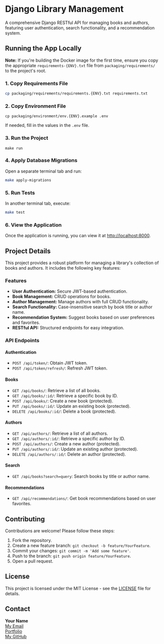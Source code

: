 # Django Library Management

A comprehensive Django RESTful API for managing books and authors, featuring user authentication, search functionality, and a recommendation system.

## Running the App Locally

**Note:** If you're building the Docker image for the first time, ensure you copy the appropriate `requirements-{ENV}.txt` file from `packaging/requirements/` to the project's root.

### 1. Copy Requirements File

```sh
cp packaging/requirements/requirements.{ENV}.txt requirements.txt
```

### 2. Copy Environment File

```shell
cp packaging/environment/env.{ENV}.example .env
```

If needed, fill in the values in the `.env` file.

### 3. Run the Project

```shell
make run
```

### 4. Apply Database Migrations

Open a separate terminal tab and run:

```sh
make apply-migrations
```

### 5. Run Tests

In another terminal tab, execute:

```sh
make test
```

### 6. View the Application

Once the application is running, you can view it at [http://localhost:8000](http://localhost:8000).

## Project Details

This project provides a robust platform for managing a library's collection of books and authors. It includes the following key features:

### Features

- **User Authentication:** Secure JWT-based authentication.
- **Book Management:** CRUD operations for books.
- **Author Management:** Manage authors with full CRUD functionality.
- **Search Functionality:** Case-insensitive search by book title or author name.
- **Recommendation System:** Suggest books based on user preferences and favorites.
- **RESTful API:** Structured endpoints for easy integration.

### API Endpoints

#### Authentication

- `POST /api/token/`: Obtain JWT token.
- `POST /api/token/refresh/`: Refresh JWT token.

#### Books

- `GET /api/books/`: Retrieve a list of all books.
- `GET /api/books/:id/`: Retrieve a specific book by ID.
- `POST /api/books/`: Create a new book (protected).
- `PUT /api/books/:id/`: Update an existing book (protected).
- `DELETE /api/books/:id/`: Delete a book (protected).

#### Authors

- `GET /api/authors/`: Retrieve a list of all authors.
- `GET /api/authors/:id/`: Retrieve a specific author by ID.
- `POST /api/authors/`: Create a new author (protected).
- `PUT /api/authors/:id/`: Update an existing author (protected).
- `DELETE /api/authors/:id/`: Delete an author (protected).

#### Search

- `GET /api/books?search=query`: Search books by title or author name.

#### Recommendations

- `GET /api/recommendations/`: Get book recommendations based on user favorites.


## Contributing

Contributions are welcome! Please follow these steps:

1. Fork the repository.
2. Create a new feature branch: `git checkout -b feature/YourFeature`.
3. Commit your changes: `git commit -m 'Add some feature'`.
4. Push to the branch: `git push origin feature/YourFeature`.
5. Open a pull request.

## License

This project is licensed under the MIT License - see the [LICENSE](LICENSE) file for details.

## Contact

**Your Name**  
[My Email](mhashirhassan22@gmail.com)  
[Portfolio](https://www.devswall.com/portfolio/hashir/)  
[My GitHub](https://github.com/mhashirhassan22/)
